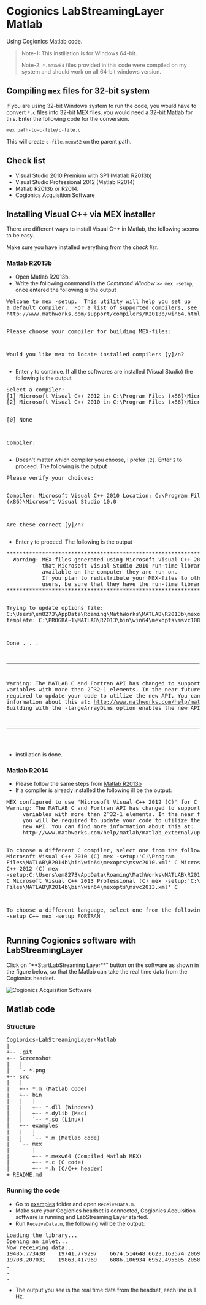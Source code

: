 <h1><a href="#cogionics-labstreaminglayer-matlab" name="cogionics-labstreaminglayer-matlab"></a>Cogionics LabStreamingLayer Matlab</h1>
<p>Using Cogionics Matlab code.</p>
<blockquote>
  <p>Note-1: This instillation is for Windows 64-bit.</p>
  <p>Note-2: <code>*.mexw64</code> files provided in this code were compiled on my system and should work on all 64-bit windows version.</p>
</blockquote>
<h2><a href="#compiling-files-for-32-bit-system" name="compiling-files-for-32-bit-system"></a>Compiling <code>mex</code> files for 32-bit system</h2>
<p>If you are using 32-bit Windows system to run the code, you would have to convert <code>*.c</code> files into 32-bit MEX files. you would need a 32-bit Matlab for this. Enter the following code for the conversion.</p>
<p><code>mex path-to-c-file/c-file.c</code></p>
<p>This will create <code>c-file.mexw32</code> on the parent path.</p>
<h2><a href="#check-list" name="check-list"></a>Check list</h2>
<ul>
  <li>Visual Studio 2010 Premium with SP1 (Matlab R2013b)</li>
  <li>Visual Studio Professional 2012 (Matlab R2014)</li>
  <li>Matlab R2013b or R2014.</li>
  <li>Cogionics Acquisition Software</li>
</ul>
<h2><a href="#installing-visual-c-via-mex-installer" name="installing-visual-c-via-mex-installer"></a>Installing Visual C++ via MEX installer</h2>
<p>There are different ways to install Visual C++ in Matlab, the following seems to be easy.</p>
<p>Make sure you have installed everything from the <em>check list</em>.</p>
<h3><a href="#matlab-r2013b" name="matlab-r2013b"></a>Matlab R2013b</h3>
<ul>
  <li>Open Matlab R2013b.</li>
  <li>Write the following command in the <em>Command Window</em> <code>&gt;&gt; mex -setup</code>, once entered the following is the output</li>
</ul>
<pre>
Welcome to mex -setup.  This utility will help you set up
a default compiler.  For a list of supported compilers, see
http://www.mathworks.com/support/compilers/R2013b/win64.html

Please choose your compiler for building MEX-files:

Would you like mex to locate installed compilers [y]/n?
</pre>
<ul>
  <li>Enter <code>y</code> to continue. If all the softwares are installed (Visual Studio) the following is the output</li>
</ul>
<pre>
Select a compiler:
[1] Microsoft Visual C++ 2012 in C:\Program Files (x86)\Microsoft Visual Studio 11.0
[2] Microsoft Visual C++ 2010 in C:\Program Files (x86)\Microsoft Visual Studio 10.0

[0] None

Compiler:
</pre>
<ul>
  <li>Doesn't matter which compiler you choose, I prefer <code>[2]</code>. Enter <code>2</code> to proceed. The following is the output</li>
</ul>
<pre>
Please verify your choices:

Compiler: Microsoft Visual C++ 2010
Location: C:\Program Files (x86)\Microsoft Visual Studio 10.0

Are these correct [y]/n?
</pre>
<ul>
  <li>Enter <code>y</code> to proceed. The following is the output</li>
</ul>
<pre>
***************************************************************************
  Warning: MEX-files generated using Microsoft Visual C++ 2010 require
           that Microsoft Visual Studio 2010 run-time libraries be
           available on the computer they are run on.
           If you plan to redistribute your MEX-files to other MATLAB
           users, be sure that they have the run-time libraries.
***************************************************************************


Trying to update options file: C:\Users\em8273\AppData\Roaming\MathWorks\MATLAB\R2013b\mexopts.bat
From template:              C:\PROGRA~1\MATLAB\R2013\bin\win64\mexopts\msvc100opts.bat

Done . . .

**************************************************************************
  Warning: The MATLAB C and Fortran API has changed to support MATLAB
           variables with more than 2^32-1 elements.  In the near future
           you will be required to update your code to utilize the new
           API. You can find more information about this at:
           http://www.mathworks.com/help/matlab/matlab_external/upgrading-mex-files-to-use-64-bit-api.html
           Building with the -largeArrayDims option enables the new API.
**************************************************************************
 </pre>
<ul>
  <li>instillation is done.</li>
</ul>
<h3><a href="#matlab-r2014" name="matlab-r2014"></a>Matlab R2014</h3>
<ul>
  <li>Please follow the same steps from <a href="#matlab-r2013b">Matlab R2013b</a></li>
  <li>If a compiler is already installed the following ill be the output:</li>
</ul>
<pre>
MEX configured to use 'Microsoft Visual C++ 2012 (C)' for C language compilation.
Warning: The MATLAB C and Fortran API has changed to support MATLAB
	 variables with more than 2^32-1 elements. In the near future
	 you will be required to update your code to utilize the
	 new API. You can find more information about this at:
	 http://www.mathworks.com/help/matlab/matlab_external/upgrading-mex-files-to-use-64-bit-api.html.

To choose a different C compiler, select one from the following:
Microsoft Visual C++ 2010 (C)  mex -setup:'C:\Program Files\MATLAB\R2014b\bin\win64\mexopts\msvc2010.xml' C
Microsoft Visual C++ 2012 (C)  mex -setup:C:\Users\em8273\AppData\Roaming\MathWorks\MATLAB\R2014b\mex_C_win64.xml C
Microsoft Visual C++ 2013 Professional (C)  mex -setup:'C:\Program Files\MATLAB\R2014b\bin\win64\mexopts\msvc2013.xml' C

To choose a different language, select one from the following:
 mex -setup C++
 mex -setup FORTRAN
 </pre>
<h2><a href="#running-cogionics-software-with-labstreaminglayer" name="running-cogionics-software-with-labstreaminglayer"></a>Running Cogionics software with LabStreamingLayer</h2>
<p>Click on "**StartLabStreaming Layer**" button on the software as shown in the figure below, so that the Matlab can take the real time data from the Cogionics headset.</p>
<p><img src="https://github.com/akshaybabloo/Cogionics-LabStreamingLayer-Matlab/raw/master/Screenshot/cog-sw.png" alt="Cogionics Acquisition Software" /></p>
<h2><a href="#matlab-code" name="matlab-code"></a>Matlab code</h2>
<h3><a href="#structure" name="structure"></a>Structure</h3>
<pre>
Cogionics-LabStreamingLayer-Matlab
|
+-- .git
+-- Screenshot
|   |
|   `- *.png
+-- src
|   |
|   +-- *.m (Matlab code)
|   +-- bin
|   |   |
|   |   +-- *.dll (Windows)
|   |   +-- *.dylib (Mac)
|   |   `-- *.so (Linux)
|   +-- examples
|   |   |
|   |   `-- *.m (Matlab code)
|   `-- mex
|       |
|       +-- *.mexw64 (Compiled Matlab MEX)
|       +-- *.c (C code)
|       +-- *.h (C/C++ header)
+ README.md
</pre>
<h3><a href="#running-the-code" name="running-the-code"></a>Running the code</h3>
<ul>
  <li>Go to <a href="https://github.com/akshaybabloo/Cogionics-LabStreamingLayer-Matlab/tree/master/src/examples">examples</a> folder and open <code>ReceiveData.m</code>.</li>
  <li>Make sure your Cogionics headset is connected, Cogionics Acquisition software is running and LabStreaming Layer started.</li>
  <li>Run <code>ReceiveData.m</code>, the following will be the output:</li>
</ul>
<pre>
Loading the library...
Opening an inlet...
Now receiving data...
19485.773438	19741.779297	6674.514648	6623.163574	20691.462891	6199.680176	20167.275391	20685.126953	6924.809082	6192.976563	6675.769043	20267.355469	20231.251953	20662.804688	7397.237793	7199.717285	19946.298828	18647.792969	19228.863281	6209.264160	6137.953613	18366.271484	20491.544922	21065.767578	6444.163086	20681.554688	20029.085938	20010.667969	5983.314941	6012.062012	6325.457031	6124.861816	4987.716797	6074.905273	5197.524902	1.000000	0.000000	11236.27503
19708.207031	19863.417969	6886.106934	6952.495605	20584.455078	6310.559082	19912.994141	20138.935547	6726.181152	6194.583984	6666.457520	20144.380859	19848.751953	20016.361328	6850.826660	6961.275879	20171.779297	18535.423828	19087.242188	6016.764648	5894.255859	17926.568359	20411.574219	21206.007813	6374.832031	20544.937500	19862.681641	19956.236328	6122.464355	6436.485840	6369.718750	6173.652832	4987.716797	6074.905273	5197.524902	2.000000	0.000000	11236.27516
.
.
.
</pre>
<ul>
  <li>The output you see is the real time data from the headset, each line is 1 Hz.</li>
</ul>
